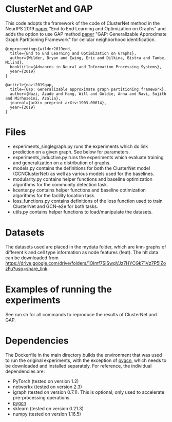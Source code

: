# ClusterNet and GAP

This code adopts the framework of the code of ClusterNet method in the NeurIPS 2019 [paper](https://arxiv.org/abs/1905.13732) "End to End Learning and Optimization on Graphs" and adds the option to use GAP method [paper](https://arxiv.org/abs/1903.00614) "GAP: Generalizable Approximate Graph Partitioning Framework" for cellular neighborhood identification.

```
@inproceedings{wilder2019end,
  title={End to End Learning and Optimization on Graphs},
  author={Wilder, Bryan and Ewing, Eric and Dilkina, Bistra and Tambe, Milind},
  booktitle={Advances in Neural and Information Processing Systems},
  year={2019}
}

@article{nazi2019gap,
  title={Gap: Generalizable approximate graph partitioning framework},
  author={Nazi, Azade and Hang, Will and Goldie, Anna and Ravi, Sujith and Mirhoseini, Azalia},
  journal={arXiv preprint arXiv:1903.00614},
  year={2019}
}
```

# Files

* experiments_singlegraph.py runs the experiments which do link prediction on a given graph. See below for parameters.
* experiments_inductive.py runs the experiments which evaluate training and generalization on a distribution of graphs.
* models.py contains the definitions for both the ClusterNet model (GCNClusterNet) as well as various models used for the baselines.
* modularity.py contains helper functions and baseline optimization algorithms for the community detection task.
* kcenter.py contains helper functions and baseline optimization algorithms for the facility location task.
* loss_functions.py contains definitions of the loss function used to train ClusterNet and GCN-e2e for both tasks.
* utils.py contains helper functions to load/manipulate the datasets.

# Datasets

The datasets used are placed in the mydata folder, which are knn-graphs of different k and cell type information as node features (feat). The hlt data can be downloaded from https://drive.google.com/drive/folders/1OImf7SiSwqVJz7HYCGk71Vz7P5lZozFu?usp=share_link.

# Examples of running the experiments

See run.sh for all commands to reproduce the results of ClusterNet and GAP.

# Dependencies

The Dockerfile in the main directory builds the environment that was used to run the original experiments, with the exception of [pygcn](https://github.com/tkipf/pygcn/tree/master/pygcn), which needs to be downloaded and installed separately. For reference, the individual dependencies are:

* PyTorch (tested on version 1.2)
* networkx (tested on version 2.3)
* igraph (tested on version 0.7.1). This is optional; only used to accelerate pre-processing operations.
* [pygcn](https://github.com/tkipf/pygcn/tree/master/pygcn)
* sklearn (tested on version 0.21.3)
* numpy (tested on version 1.16.5)
